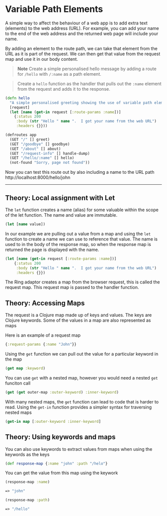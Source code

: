 # Variable Path Elements

A simple way to affect the behaviour of a web app is to add extra text (elements) to the web address (URL).  For example, you can add your name to the end of the web address and the returned web page will include your name.

  By adding an element to the route path, we can take that element from the URL as it is part of the request.  We can then get that value from the request map and use it in our body content.

> **Note**  Create a simple personalised hello message by adding a route for `/hello` with `/:name` as a path element.

> Create a `hello` function as the handler that pulls out the `:name` element from the request and adds it to the response.

```clojure
(defn hello
  "A simple personalised greeting showing the use of variable path elements"
  [request]
  (let [name (get-in request [:route-params :name])]
    {:status 200
     :body (str "Hello " name ".  I got your name from the web URL")
     :headers {}}))

(defroutes app
  (GET "/" [] greet)
  (GET "/goodbye" [] goodbye)
  (GET "/about" [] about)
  (GET "/request-info" [] handle-dump)
  (GET "/hello/:name" [] hello)
  (not-found "Sorry, page not found"))
```

  Now you can test this route out by also including a name to the URL path http://localhost:8000/hello/john

<hr />

## Theory: Local assignment with Let 

The `let` function creates a name (alias) for some valuable within the scope of the let function.  The name and value are immutable.

```clojure 
(let [name value])
```

In our example we are pulling out a value from a map and using the `let` function to create a name we can use to reference that value.  The name is used to in the body of the response map, so when the response map is returned the page is displayed with the name.

```clojure 
(let [name (get-in request [:route-params :name])]
    {:status 200
     :body (str "Hello " name ".  I got your name from the web URL")
     :headers {}})
```

The Ring adaptor creates a map from the browser request, this is called the request map.  This request map is passed to the handler function. 

## Theory: Accessing Maps 

The request is a Clojure map made up of keys and values.  The keys are Clojure keywords.  Some of the values in a map are also represented as maps

Here is an example of a request map 

```clojure 
{:request-params {:name "John"}}
```

Using the `get` function we can pull out the value for a particular keyword in the map 

```clojure
(get map :keyword)
```

You can use `get` with a nested map, however you would need a nested `get` funciton call

```clojure
(get (get outer-map :outer-keyword) :inner-keyword)
```

With many nested maps, the `get` function can lead to code that is harder to read.  Using the `get-in` function provides a simpler syntax for traversing nested maps


```clojure
(get-in map [:outer-keyword :inner-keyword]
```


## Theory: Using keywords and maps 

You can also use keywords to extract values from maps when using the keywords as the keys 

```clojure
(def response-map {:name "john" :path "/helo"}
```

You can get the value from this map using the keywork

```clojure
(response-map :name)

=> "john"

(response-map :path)

=> "/hello"
```
